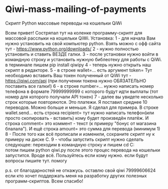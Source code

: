 # Qiwi-mass-mailing-of-payments
Скрипт Python массовые переводы на кошельки QiWi

Всем привет!
Состряпал тут на коленке программу-скрипт для массовой расслыки на кошельки QiWi.
Установка:
1 - для начала Вам нужно установить на свой компьютер python. Взять можно с офф сайта тут - https://www.python.org/downloads/
2 - нужно полностью установить и ставить ВЕЗДЕ галки.
3 - после установки нужно войти в командную строку и установить нужную библеотеку для работы с QiWi. в терминале пишем pip install qiwipy
4 - теперь нужно открыть наш скрипт в редакторе.
5 - в строке wallet=... есть аргумент token= Тут необходимо вставить Ваш токен полученный от QiWi тут - https://qiwi.com/api (при получении токена нужно ОБЯЗАТЕЛЬНО поставить все галки!)
6 - в строке number=... нужно написать номер телефона в формате 79999999999 с которого будут идти выплаты (тот номер для которого получали API токен)
7 - далее вы увидете несколько строк которые повторяются. Это платежи. Я поставил среднее 10 переводов. Можно больше и меньше. Я сделал для примера. В строке
wallet.send... есть строка recipient= тут нужно написать телефон(или просто скопировать - вставить) кому будет произведён платёж. И строка comment=  это коммент - текст (к примеру "бонус от магазина блалала").
И ещё строка amount= это сумма для перевода (минимум 1)
8 - После того как всё прописали и изменили, сохраните скрипт ну к примеру на диске C.
9 - чтобы запустить скрипт нужно сделать следующее: 
переходим в командную строку и пишем cd C:\
потом пишем python qiwi.py
после этого процес перевода на кошельки запустится.
Вроде всё. Пользуйтесь если кому нужно. если будут вопросы пишите тут. помогу

p.s. от благодарностей не откажусь. оставлю свой qiwi 79999606624 если кто хочет поддержать меня на разработку других полезных программ-скриптов. Всем спасибо!

